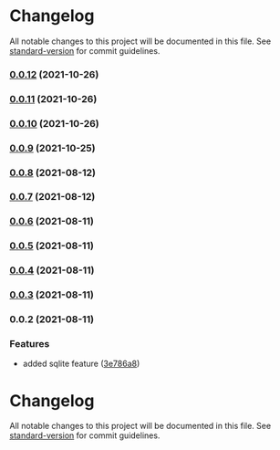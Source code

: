 # Changelog

All notable changes to this project will be documented in this file. See [standard-version](https://github.com/conventional-changelog/standard-version) for commit guidelines.

### [0.0.12](https://github.com/getunid/unid-wallet-sdk-sqlite-connector/compare/v0.0.11...v0.0.12) (2021-10-26)

### [0.0.11](https://github.com/getunid/unid-wallet-sdk-sqlite-connector/compare/v0.0.10...v0.0.11) (2021-10-26)

### [0.0.10](https://github.com/getunid/unid-wallet-sdk-sqlite-connector/compare/v0.0.9...v0.0.10) (2021-10-26)

### [0.0.9](https://github.com/getunid/unid-wallet-sdk-sqlite-connector/compare/v0.0.8...v0.0.9) (2021-10-25)

### [0.0.8](https://github.com/getunid/unid-wallet-sdk-sqlite-connector/compare/v0.0.7...v0.0.8) (2021-08-12)

### [0.0.7](https://github.com/getunid/unid-wallet-sdk-sqlite-connector/compare/v0.0.6...v0.0.7) (2021-08-12)

### [0.0.6](https://github.com/getunid/unid-wallet-sdk-sqlite-connector/compare/v0.0.5...v0.0.6) (2021-08-11)

### [0.0.5](https://github.com/getunid/unid-wallet-sdk-sqlite-connector/compare/v0.0.4...v0.0.5) (2021-08-11)

### [0.0.4](https://github.com/getunid/unid-wallet-sdk-sqlite-connector/compare/v0.0.3...v0.0.4) (2021-08-11)

### [0.0.3](https://github.com/getunid/unid-wallet-sdk-sqlite-connector/compare/v0.0.2...v0.0.3) (2021-08-11)

### 0.0.2 (2021-08-11)


### Features

* added sqlite feature ([3e786a8](https://github.com/getunid/unid-wallet-sdk-sqlite-connector/commit/3e786a808565440d180bf014864b5709e0a3c8d7))

# Changelog

All notable changes to this project will be documented in this file. See [standard-version](https://github.com/conventional-changelog/standard-version) for commit guidelines.